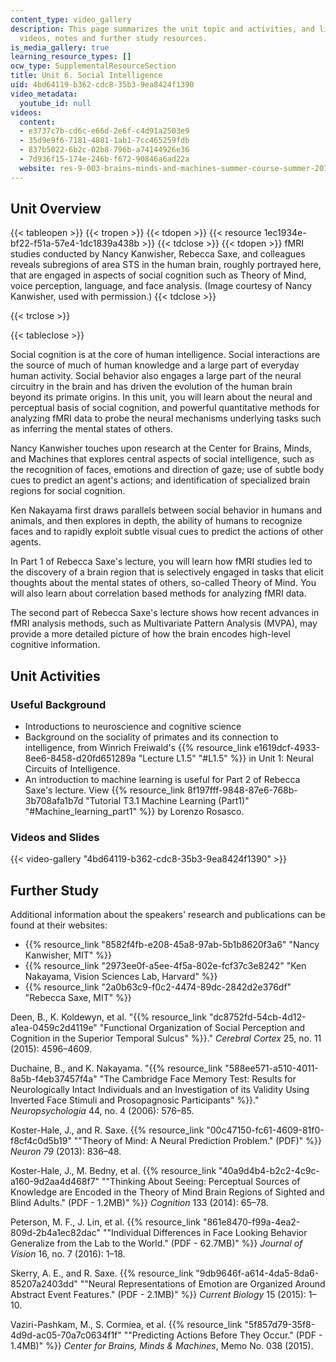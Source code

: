 ```yaml
---
content_type: video_gallery
description: This page summarizes the unit topic and activities, and links to lecture
  videos, notes and further study resources.
is_media_gallery: true
learning_resource_types: []
ocw_type: SupplementalResourceSection
title: Unit 6. Social Intelligence
uid: 4bd64119-b362-cdc8-35b3-9ea8424f1390
video_metadata:
  youtube_id: null
videos:
  content:
  - e3737c7b-cd6c-e66d-2e6f-c4d91a2503e9
  - 35d9e9f6-7181-4881-1ab1-7cc465259fdb
  - 837b5022-6b2c-02b8-796b-a74144926e36
  - 7d936f15-174e-246b-f672-90846a6ad22a
  website: res-9-003-brains-minds-and-machines-summer-course-summer-2015
---
```


Unit Overview
-------------

{{< tableopen >}}
{{< tropen >}}
{{< tdopen >}}
{{< resource 1ec1934e-bf22-f51a-57e4-1dc1839a438b >}}
{{< tdclose >}}
{{< tdopen >}}
fMRI studies conducted by Nancy Kanwisher, Rebecca Saxe, and colleagues reveals subregions of area STS in the human brain, roughly portrayed here, that are engaged in aspects of social cognition such as Theory of Mind, voice perception, language, and face analysis. (Image courtesy of Nancy Kanwisher, used with permission.)
{{< tdclose >}}

{{< trclose >}}

{{< tableclose >}}

Social cognition is at the core of human intelligence. Social interactions are the source of much of human knowledge and a large part of everyday human activity. Social behavior also engages a large part of the neural circuitry in the brain and has driven the evolution of the human brain beyond its primate origins. In this unit, you will learn about the neural and perceptual basis of social cognition, and powerful quantitative methods for analyzing fMRI data to probe the neural mechanisms underlying tasks such as inferring the mental states of others.

Nancy Kanwisher touches upon research at the Center for Brains, Minds, and Machines that explores central aspects of social intelligence, such as the recognition of faces, emotions and direction of gaze; use of subtle body cues to predict an agent's actions; and identification of specialized brain regions for social cognition.

Ken Nakayama first draws parallels between social behavior in humans and animals, and then explores in depth, the ability of humans to recognize faces and to rapidly exploit subtle visual cues to predict the actions of other agents.

In Part 1 of Rebecca Saxe's lecture, you will learn how fMRI studies led to the discovery of a brain region that is selectively engaged in tasks that elicit thoughts about the mental states of others, so-called Theory of Mind. You will also learn about correlation based methods for analyzing fMRI data.

The second part of Rebecca Saxe's lecture shows how recent advances in fMRI analysis methods, such as Multivariate Pattern Analysis (MVPA), may provide a more detailed picture of how the brain encodes high-level cognitive information.

Unit Activities
---------------

### Useful Background

*   Introductions to neuroscience and cognitive science
*   Background on the sociality of primates and its connection to intelligence, from Winrich Freiwald's {{% resource_link e1619dcf-4933-8ee6-8458-d20fd651289a "Lecture L1.5" "#L1.5" %}} in Unit 1: Neural Circuits of Intelligence.
*   An introduction to machine learning is useful for Part 2 of Rebecca Saxe's lecture. View {{% resource_link 8f197fff-9848-87e6-768b-3b708afa1b7d "Tutorial T3.1 Machine Learning (Part1)" "#Machine_learning_part1" %}} by Lorenzo Rosasco.

### Videos and Slides

{{< video-gallery "4bd64119-b362-cdc8-35b3-9ea8424f1390" >}}


Further Study
-------------

Additional information about the speakers' research and publications can be found at their websites:

*   {{% resource_link "8582f4fb-e208-45a8-97ab-5b1b8620f3a6" "Nancy Kanwisher, MIT" %}}
*   {{% resource_link "2973ee0f-a5ee-4f5a-802e-fcf37c3e8242" "Ken Nakayama, Vision Sciences Lab, Harvard" %}}
*   {{% resource_link "2a0b63c9-f0c2-4474-89dc-2842d2e376df" "Rebecca Saxe, MIT" %}}

Deen, B., K. Koldewyn, et al. "{{% resource_link "dc8752fd-54cb-4d12-a1ea-0459c2d4119e" "Functional Organization of Social Perception and Cognition in the Superior Temporal Sulcus" %}}." _Cerebral Cortex_ 25, no. 11 (2015): 4596–4609.

Duchaine, B., and K. Nakayama. "{{% resource_link "588ee571-a510-4011-8a5b-f4eb37457f4a" "The Cambridge Face Memory Test: Results for Neurologically Intact Individuals and an Investigation of its Validity Using Inverted Face Stimuli and Prosopagnosic Participants" %}}." _Neuropsychologia_ 44, no. 4 (2006): 576–85.

Koster-Hale, J., and R. Saxe. {{% resource_link "00c47150-fc61-4609-81f0-f8cf4c0d5b19" "\"Theory of Mind: A Neural Prediction Problem.\" (PDF)" %}} _Neuron 79_ (2013): 836–48.

Koster-Hale, J., M. Bedny, et al. {{% resource_link "40a9d4b4-b2c2-4c9c-a160-9d2aa4d468f7" "\"Thinking About Seeing: Perceptual Sources of Knowledge are Encoded in the Theory of Mind Brain Regions of Sighted and Blind Adults.\" (PDF - 1.2MB)" %}} _Cognition_ 133 (2014): 65–78.

Peterson, M. F., J. Lin, et al. {{% resource_link "861e8470-f99a-4ea2-809d-2b4a1ec82dac" "\"Individual Differences in Face Looking Behavior Generalize from the Lab to the World.\" (PDF - 62.7MB)" %}} _Journal of Vision_ 16, no. 7 (2016): 1–18.

Skerry, A. E., and R. Saxe. {{% resource_link "9db9646f-a614-4da5-8da6-85207a2403dd" "\"Neural Representations of Emotion are Organized Around Abstract Event Features.\" (PDF - 2.1MB)" %}} _Current Biology_ 15 (2015): 1–10.

Vaziri-Pashkam, M., S. Cormiea, et al. {{% resource_link "5f857d79-35f8-4d9d-ac05-70a7c0634f1f" "\"Predicting Actions Before They Occur.\" (PDF - 1.4MB)" %}} _Center for Brains, Minds & Machines_, Memo No. 038 (2015).